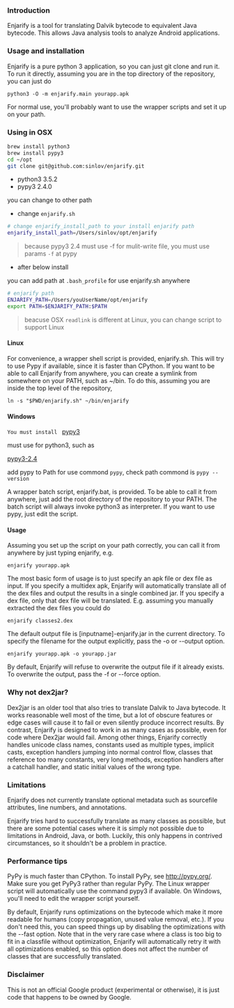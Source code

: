### Introduction

Enjarify is a tool for translating Dalvik bytecode to equivalent Java bytecode. This allows Java analysis tools to analyze Android applications.


### Usage and installation

Enjarify is a pure python 3 application, so you can just git clone and run it. To run it directly, assuming you are in the top directory of the repository, you can just do

    python3 -O -m enjarify.main yourapp.apk

For normal use, you'll probably want to use the wrapper scripts and set it up on your path.

### Using in OSX

```sh
brew install python3
brew install pypy3
cd ~/opt
git clone git@github.com:sinlov/enjarify.git
```


- python3 3.5.2
- pypy3 2.4.0

you can change to other path

- change `enjarify.sh`

```sh
# change enjarify_install_path to your install enjarify path
enjarify_install_path=/Users/sinlov/opt/enjarify
```

> because pypy3 2.4 must use -f for mulit-write file, you must use params `-f` at pypy

- after below install

you can add path at `.bash_profile` for use enjarify.sh anywhere

```sh
# enjarify path
ENJARIFY_PATH=/Users/youUserName/opt/enjarify
export PATH=$ENJARIFY_PATH:$PATH
```


> beacuse OSX `readlink` is different at Linux, you can change script to support Linux

#### Linux

For convenience, a wrapper shell script is provided, enjarify.sh. This will try to use Pypy if available, since it is faster than CPython. If you want to be able to call Enjarify from anywhere, you can create a symlink from somewhere on your PATH, such as ~/bin. To do this, assuming you are inside the top level of the repository,

    ln -s "$PWD/enjarify.sh" ~/bin/enjarify

#### Windows

`You must install ` [pypy3](http://pypy.org/)

must use for python3, such as

[pypy3-2.4](https://bitbucket.org/pypy/pypy/downloads/pypy3-2.4.0-win32.zip)

add pypy to Path for use commond `pypy`, check path commond is `pypy --version`

A wrapper batch script, enjarify.bat, is provided. To be able to call it from anywhere, just add the root directory of the repository to your PATH. The batch script will always invoke python3 as interpreter. If you want to use pypy, just edit the script.

#### Usage

Assuming you set up the script on your path correctly, you can call it from anywhere by just typing enjarify, e.g.

    enjarify yourapp.apk

The most basic form of usage is to just specify an apk file or dex file as input. If you specify a multidex apk, Enjarify will automatically translate all of the dex files and output the results in a single combined jar. If you specify a dex file, only that dex file will be translated. E.g. assuming you manually extracted the dex files you could do

    enjarify classes2.dex

The default output file is [inputname]-enjarify.jar in the current directory. To specify the filename for the output explicitly, pass the -o or --output option.

    enjarify yourapp.apk -o yourapp.jar

By default, Enjarify will refuse to overwrite the output file if it already exists. To overwrite the output, pass the -f or --force option.


### Why not dex2jar?

Dex2jar is an older tool that also tries to translate Dalvik to Java bytecode. It works reasonable well most of the time, but a lot of obscure features or edge cases will cause it to fail or even silently produce incorrect results. By contrast, Enjarify is designed to work in as many cases as possible, even for code where Dex2jar would fail. Among other things, Enjarify correctly handles unicode class names, constants used as multiple types, implicit casts, exception handlers jumping into normal control flow, classes that reference too many constants, very long methods, exception handlers after a catchall handler, and static initial values of the wrong type.


### Limitations

Enjarify does not currently translate optional metadata such as sourcefile attributes, line numbers, and annotations.

Enjarify tries hard to successfully translate as many classes as possible, but there are some potential cases where it is simply not possible due to limitations in Android, Java, or both. Luckily, this only happens in contrived circumstances, so it shouldn't be a problem in practice.


### Performance tips

PyPy is much faster than CPython. To install PyPy, see http://pypy.org/. Make sure you get PyPy3 rather than regular PyPy. The Linux wrapper script will automatically use the command pypy3 if available. On Windows, you'll need to edit the wrapper script yourself.

By default, Enjarify runs optimizations on the bytecode which make it more readable for humans (copy propagation, unused value removal, etc.). If you don't need this, you can speed things up by disabling the optimizations with the --fast option. Note that in the very rare case where a class is too big to fit in a classfile without optimization, Enjarify will automatically retry it with all optimizations enabled, so this option does not affect the number of classes that are successfully translated.


### Disclaimer

This is not an official Google product (experimental or otherwise), it is just code that happens to be owned by Google.
